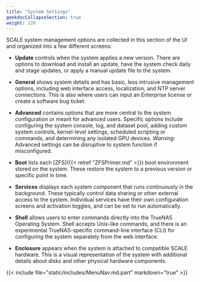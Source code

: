 ```yaml
---
title: "System Settings"
geekdocCollapseSection: true
weight: 120
---
```


SCALE system management options are collected in this section of the UI and organized into a few different screens:

* **Update** controls when the system applies a new version.
  There are options to download and install an update, have the system check daily and stage updates, or apply a manual update file to the system.

* **General** shows system details and has basic, less intrusive management options, including web interface access, localization, and NTP server connections.
  This is also where users can input an Enterprise license or create a software bug ticket.

* **Advanced** contains options that are more central to the system configuration or meant for advanced users.
  Specific options include configuring the system console, log, and dataset pool, adding custom system controls, kernel-level settings, scheduled scripting or commands, and determining any isolated GPU devices.
  *Warning*: Advanced settings can be disruptive to system function if misconfigured.

* **Boot** lists each [ZFS]({{< relref "ZFSPrimer.md" >}}) boot environment stored on the system.
  These restore the system to a previous version or specific point in time.

* **Services** displays each system component that runs continuously in the background.
  These typically control data sharing or other external access to the system.
  Individual services have their own configuration screens and activation toggles, and can be set to run automatically.

* **Shell** allows users to enter commands directly into the TrueNAS Operating System.
  Shell accepts Unix-like commands, and there is an experimental TrueNAS-specific command-line interface (CLI) for configuring the system separately from the web interface.

* **Enclosure** appears when the system is attached to compatible SCALE hardware.
  This is a visual representation of the system with additional details about disks and other physical hardware components.

{{< include file="static/includes/MenuNav.md.part" markdown="true" >}}

